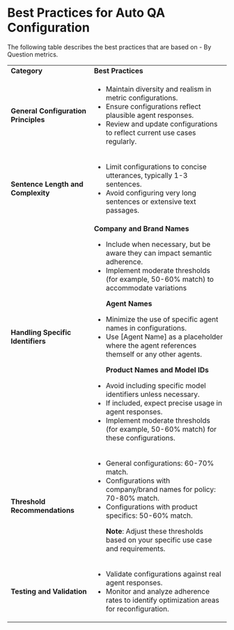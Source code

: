 # Best Practices for Auto QA Configuration

The following table describes the best practices that are based on - By Question metrics.

<table>
  <tr>
   <td><strong>Category</strong>
   </td>
   <td><strong>Best Practices</strong>
   </td>
  </tr>
  <tr>
   <td><strong>General Configuration Principles</strong>
   </td>
   <td>
<ul>

<li>Maintain diversity and realism in metric configurations.</li>

<li>Ensure configurations reflect plausible agent responses.</li>

<li>Review and update configurations to reflect current use cases regularly.</li>
</ul>
   </td>
  </tr>
  <tr>
   <td><strong>Sentence Length and Complexity</strong>
   </td>
   <td>
<ul>

<li>Limit configurations to concise utterances, typically 1-3 sentences.</li>

<li>Avoid configuring very long sentences or extensive text passages.</li>
</ul>
   </td>
  </tr>
  <tr>
   <td><strong>Handling Specific Identifiers</strong>
   </td>
   <td><strong>Company and Brand Names</strong>
<ul>

<li>Include when necessary, but be aware they can impact semantic adherence. </li>

<li>Implement moderate thresholds (for example, 50-60% match) to accommodate variations 

<p>
<strong>Agent Names</strong></li>

<li>Minimize the use of specific agent names in configurations.</li>

<li>Use [Agent Name] as a placeholder where the agent references themself or any other agents.
<p>
<strong>Product Names and Model IDs</strong> </li>

<li>Avoid including specific model identifiers unless necessary.</li>

<li>If included, expect precise usage in agent responses.</li>

<li>Implement moderate thresholds (for example, 50-60% match) for these configurations.</li>
</ul>
   </td>
  </tr>
  <tr>
   <td><strong>Threshold Recommendations</strong>
   </td>
   <td>
<ul>

<li>General configurations: 60-70% match.</li>

<li>Configurations with company/brand names for policy: 70-80% match.</li>

<li>Configurations with product specifics: 50-60% match.

<strong>Note</strong>: Adjust these thresholds based on your specific use case and requirements.</li>
</ul>
   </td>
  </tr>
  <tr>
   <td><strong>Testing and Validation</strong>
   </td>
   <td>
<ul>

<li>Validate configurations against real agent responses. </li>

<li>Monitor and analyze adherence rates to identify optimization areas for reconfiguration.</li>
</ul>
   </td>
  </tr>
</table>

